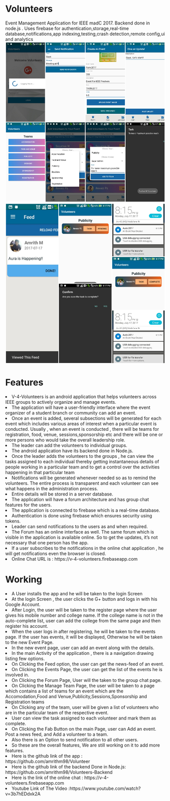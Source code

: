 # Volunteers
Event Management Application for IEEE madC 2017. Backend done in node.js . Uses firebase for authentication,storage,real-time database,notifications,app indexing,testing,crash detection,remote config,ui and analytics
<br>
<img src="https://github.com/amrithm98/Volunteer/blob/master/Screenshots/col1.jpg">
<img src="https://github.com/amrithm98/Volunteer/blob/master/Screenshots/col2.jpg">
<br>
# Features
<li>V-4-Volunteers is an android application that helps volunteers across IEEE groups to actively organize and manage events. 
<li>The application will have a user-friendly interface where the event organizer of a student branch or community can add an event. </li>
<li>Once an event is added, several subsections will be generated for each event which includes various areas of interest when a particular event is conducted. Usually , when an event is conducted , there will be teams for registration, food, venue, sessions,sponsorship etc and there will be one or more persons who would take the overall leadership role. </li>
<li>The leader can add the volunteers to individual groups.</li>
<li>The android application have its backend done in Node.js.</li>
<li>Once the leader adds the volunteers to the groups , he can view the tasks assigned to each individual thereby getting instantaneous details of people working in a particular team and to get a control over the activities happening in that particular team</li>
<li>Notifications will be generated whenever needed so as to remind the volunteers. The entire process is transparent and each volunteer can see what happens in the administration process. </li>
<li>Entire details will be stored in a server database. </li>
<li>The application will have a forum architecture and has  group chat features for the users.</li>
<li>The application is connected to firebase which is a real-time database. </li>
<li>Authentication is done using firebase which ensures security using tokens.</li>
<li>Leader can send notifications to the users as and when required. </li>
<li>The Forum has an online interface as well. The same forum which is visible in the application is available online. So to get the updates, it’s not necessary that one person has the app.</li>
<li>If a user subscribes to the notifications in the  online chat application , he will get notifications even the browser is closed. </li>
<li>Online Chat URL is : https://v-4-volunteers.firebaseapp.com</li>

# Working
<li>A User installs the app and he will be taken to the login Screen</li>
<li>At the login Screen , the user clicks the G+ button and logs in with his Google Account. </li>
<li>After Login, the user will be taken to the register page where the user gives his mobile number and college name. If the college name is not in the auto-complete list, user can add the college from the same page and then register his account.</li>
<li>When the user logs in after registering, he will be taken to the events page. If the user has events, it will be displayed, Otherwise he will be taken to the new Event Page. </li>
<li>In the new event page, user can add an event along with the details. </li>
<li>In the main Activity of the application , there is a navigation drawing listing few options.</li>
<li>On Clicking the Feed option, the user can get the news-feed of an event.</li>
<li>On Clicking the Events Page, the user can get the list of the events he is involved in.</li>
<li>On Clicking the Forum Page, User will the taken to the group chat page. </li>
<li>On Clicking the Manage Team Page, the user will be taken to a page which contains a list of teams for an event which are the Accomodation,Food and Venue,Publicity,Sessions,Sponsorship and Registration teams </li>
<li>On Clicking any of the team, user will be given a list of volunteers who are in the particular team of the respective event. </li> 
<li>User can view the task assigned to each volunteer and mark them as complete.</li>
<li>On Clicking the Fab Button on the main Page, user can Add an event. Post a news feed, and Add a volunteer to a team. </li>
<li>Also there is an Option to send notification to all other users. </li>
<li>So these are the overall features, We are still working on it to add more features. </li>
<li>Here is the github link of the app : https://github.com/amrithm98/Volunteer</li>
<li>Here is the github link of the backend Done in Node.js:  https://github.com/amrithm98/Volunteers-Backend</li>
<li>Here is the link of the online chat :  https://v-4-volunteers.firebaseapp.com</li>
<li>Youtube Link of The Video :https://www.youtube.com/watch?v=3b7hEDdxk2A</li>



